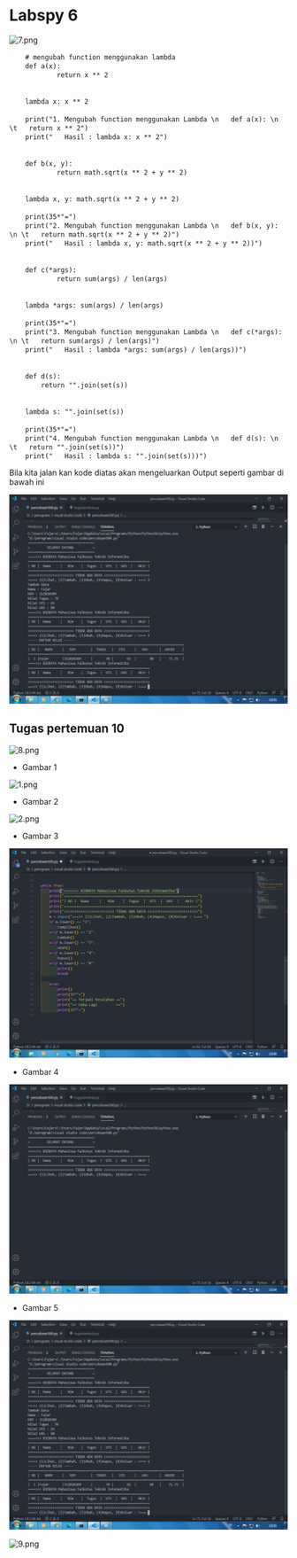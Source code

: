 # Labspy 6

![7.png](/gambar/7.png)



		# mengubah function menggunakan lambda
		def a(x):
    		    return x ** 2


		lambda x: x ** 2

		print("1. Mengubah function menggunakan Lambda \n   def a(x): \n \t   return x ** 2")
		print("   Hasil : lambda x: x ** 2")


		def b(x, y):
    		    return math.sqrt(x ** 2 + y ** 2)


		lambda x, y: math.sqrt(x ** 2 + y ** 2)

		print(35*"=")
		print("2. Mengubah function menggunakan Lambda \n   def b(x, y): \n \t   return math.sqrt(x ** 2 + y ** 2)")
		print("   Hasil : lambda x, y: math.sqrt(x ** 2 + y ** 2))")


		def c(*args):
   	     	    return sum(args) / len(args)


		lambda *args: sum(args) / len(args)
	
		print(35*"=")
		print("3. Mengubah function menggunakan Lambda \n   def c(*args): \n \t   return sum(args) / len(args)")
		print("   Hasil : lambda *args: sum(args) / len(args))")

	
		def d(s):
	   	    return "".join(set(s))


		lambda s: "".join(set(s))

		print(35*"=")
		print("4. Mengubah function menggunakan Lambda \n   def d(s): \n \t   return "".join(set(s))")
		print("   Hasil : lambda s: "".join(set(s)))")




Bila kita jalan kan kode diatas akan mengeluarkan Output seperti gambar di bawah ini

![6.png](gambar/6.png)




## Tugas pertemuan 10

![8.png](/gambar/8.png)


* Gambar 1

![1.png](/gambar/1.png)


* Gambar 2

![2.png](/gambar/2.png)

* Gambar 3 

![3.png](/gambar/3.png)

* Gambar 4

![5.png](/gambar/5.png)


* Gambar 5

![6.png](/gambar/6.png)



![9.png](/gambar/9.png)

